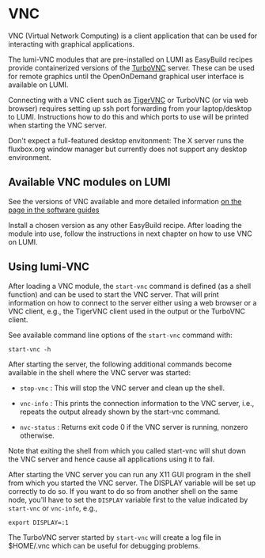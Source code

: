 # VNC

VNC (Virtual Network Computing) is a client application that can be used for interacting with graphical applications. 

The lumi-VNC modules that are pre-installed on LUMI as EasyBuild recipes provide containerized versions of the [TurboVNC](https://turbovnc.org/About/Introduction) server. These can be used for remote graphics until the OpenOnDemand graphical user interface is available on LUMI.

Connecting with a VNC client such as [TigerVNC](https://tigervnc.org/) or TurboVNC (or via web browser) requires setting up ssh port forwarding from your laptop/desktop to LUMI. Instructions how to do this and which ports to use will be printed when starting the VNC server. 

Don't expect a full-featured desktop envitonment: The X server runs the fluxbox.org window manager but currently does not support any desktop environment.


## Available VNC modules on LUMI

See the versions of VNC available and more detailed information [on the page in the software guides](https://lumi-supercomputer.github.io/LUMI-EasyBuild-docs/l/lumi-vnc/)

Install a chosen version as any other EasyBuild recipe. After loading the module into use, follow the instructions in next chapter on how to use VNC on LUMI. 


## Using lumi-VNC

After loading a VNC module, the `start-vnc` command is defined (as a shell function) and can be used to start the VNC server. That will print information on how to connect to the server either using a web browser or a VNC client, e.g., the TigerVNC client used in the output or the TurboVNC client.

See available command line options of the `start-vnc` command with:
```
start-vnc -h
```

After starting the server, the following additional commands become available in the shell where the VNC server was started:

 - `stop-vnc` : This will stop the VNC server and clean up the shell.

 - `vnc-info` : This prints the connection information to the VNC server, i.e., repeats the output already shown by the start-vnc command.

 - `nvc-status` : Returns exit code 0 if the VNC server is running, nonzero otherwise.

Note that exiting the shell from which you called start-vnc will shut down the VNC server and hence cause all applications using it to fail.

After starting the VNC server you can run any X11 GUI program in the shell from which you started the VNC server. The DISPLAY variable will be set up correctly to do so. If you want to do so from another shell on the same node, you'll have to set the `DISPLAY` variable first to the value indicated by `start-vnc` or `vnc-info`, e.g.,
```
export DISPLAY=:1
```

The TurboVNC server started by `start-vnc` will create a log file in $HOME/.vnc which can be useful for debugging problems.

